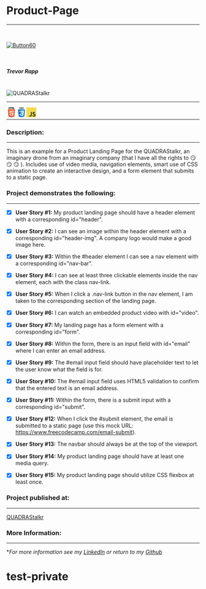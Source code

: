 # Product-Page
 
 ---

<br>


[![Button60](https://user-images.githubusercontent.com/11747875/144651679-dc423f76-a98a-456d-8ca2-d913f0b7df12.png)](https://trrapp12.github.io/Product-Page/)

<br>

##### Trevor Rapp

<br />![QUADRAStalkr](https://user-images.githubusercontent.com/11747875/144578671-1739a4ec-23e8-45e1-80a9-7d7fb39856d0.gif)



---

<img align="left" alt="HTML5" width="26px" src="https://raw.githubusercontent.com/github/explore/80688e429a7d4ef2fca1e82350fe8e3517d3494d/topics/html/html.png" />
<img align="left" alt="CSS3" width="26px" src="https://raw.githubusercontent.com/github/explore/80688e429a7d4ef2fca1e82350fe8e3517d3494d/topics/css/css.png" />
<img align="left" alt="JavaScript" width="26px" src="https://raw.githubusercontent.com/github/explore/80688e429a7d4ef2fca1e82350fe8e3517d3494d/topics/javascript/javascript.png" />
<br>

---
### Description:
---

This is an example for a Product Landing Page for the QUADRAStalkr, an imaginary drone from an imaginary company (that I have all the rights to :smirk: :smirk: :smirk: ).  Includes use of video media, navigation elements, smart use of CSS animation to create an interactive design, and a form element that submits to a static page.  

### Project demonstrates the following:
---

- [X] **User Story #1:** My product landing page should have a header element with a corresponding id="header".

- [X] **User Story #2:** I can see an image within the header element with a corresponding id="header-img". A company logo would make a good image here.

- [X] **User Story #3:** Within the #header element I can see a nav element with a corresponding id="nav-bar".

- [X] **User Story #4:** I can see at least three clickable elements inside the nav element, each with the class nav-link.

- [X] **User Story #5:** When I click a .nav-link button in the nav element, I am taken to the corresponding section of the landing page.

- [X] **User Story #6:** I can watch an embedded product video with id="video".

- [X] **User Story #7:** My landing page has a form element with a corresponding id="form".

- [X] **User Story #8:** Within the form, there is an input field with id="email" where I can enter an email address.

- [X] **User Story #9:** The #email input field should have placeholder text to let the user know what the field is for.

- [X] **User Story #10:** The #email input field uses HTML5 validation to confirm that the entered text is an email address.

- [X] **User Story #11:** Within the form, there is a submit input with a corresponding id="submit".

- [X] **User Story #12:** When I click the #submit element, the email is submitted to a static page (use this mock URL: https://www.freecodecamp.com/email-submit).

- [X] **User Story #13:** The navbar should always be at the top of the viewport.

- [X] **User Story #14:** My product landing page should have at least one media query.

- [X] **User Story #15:** My product landing page should utilize CSS flexbox at least once.

### Project published at: 
---

[QUADRAStalkr](https://trrapp12.github.io/Product-Page/)

### More Information:
---

\**For more information see my [LinkedIn](https://www.linkedin.com/in/trevor-rapp-042a1037) or return to my [Github](https://github.com/trrapp12)*
# test-private

